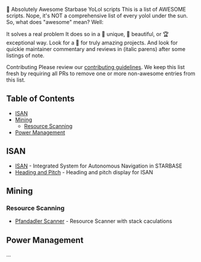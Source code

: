 🚀 Absolutely Awesome Starbase YoLol scripts
This is a list of AWESOME scripts. Nope, it's NOT a comprehensive list of every yolol under the sun. So, what does "awesome" mean? Well:

It solves a real problem
It does so in a 🦄 unique, 🦋 beautiful, or 🏆 exceptional way. 
Look for a 🚀 for truly amazing projects. And look for quickie maintainer commentary and reviews in (italic parens) after some listings of note.

Contributing
Please review our [contributing guidelines](contributing.md). We keep this list fresh by requiring all PRs to remove one or more non-awesome entries from this list. 

## Table of Contents

- [ISAN](#isan)
- [Mining](#mining)
  - [Resource Scanning](#resource-scanning)
- [Power Management](#power-management)



## ISAN
- [ISAN](https://github.com/Collective-SB/ISAN/) - Integrated System for Autonomous Navigation in STARBASE
- [Heading and Pitch](https://github.com/LizarddFish/Starbase/blob/main/Heading%2BPitch%20addon) - Heading and pitch display for ISAN

## Mining
### Resource Scanning
- [Pfandadler Scanner](https://github.com/DerPfandadler/Pfandadler-YOLOL/tree/main/Material%20Scanner) - Resource Scanner with stack caculations

## Power Management
...
  
